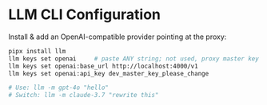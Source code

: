 # LLM CLI Configuration

Install & add an OpenAI-compatible provider pointing at the proxy:

```bash
pipx install llm
llm keys set openai     # paste ANY string; not used, proxy master key below
llm keys set openai:base_url http://localhost:4000/v1
llm keys set openai:api_key dev_master_key_please_change

# Use: llm -m gpt-4o "hello"
# Switch: llm -m claude-3.7 "rewrite this"
```
